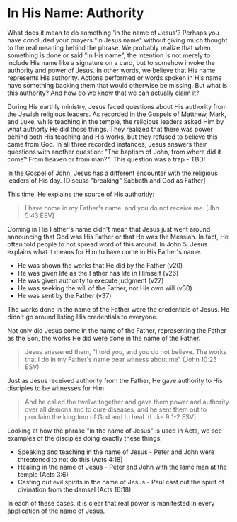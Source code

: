 In His Name: Authority
======================

What does it mean to do something 'in the name of Jesus'? Perhaps you have concluded your prayers "in Jesus name" without giving much thought to the real meaning behind the phrase. We probably realize that when something is done or said "in His name", the intention is not merely to include His name like a signature on a card, but to somehow invoke the authority and power of Jesus. In other words, we believe that His name represents His authority. Actions performed or words spoken in His name have something backing them that would otherwise be missing. But what is this authority? And how do we know that we can actually claim it?

During His earthly ministry, Jesus faced questions about His authority from the Jewish religious leaders. As recorded in the Gospels of Matthew, Mark, and Luke, while teaching in the temple, the religious leaders asked Him by what authorty He did those things. They realized that there was power behind both His teaching and His works, but they refused to believe this came from God. In all three recorded instances, Jesus answers their questions with another question: "The baptism of John, from where did it come? From heaven or from man?". This question was a trap - TBD!

In the Gospel of John, Jesus has a different encounter with the religious leaders of His day. 
[Discuss "breaking" Sabbath and God as Father]

This time, He explains the source of His authoritiy:

> I have come in my Father's name, and you do not receive me. [Jhn 5:43 ESV]

Coming in His Father's name didn't mean that Jesus just went around announcing that God was His Father or that He was the Messiah. In fact, He often told people to not spread word of this around. In John 5, Jesus explains what it means for Him to have come in His Father's name.

- He was shown the works that He did by the Father (v20)
- He was given life as the Father has life in Himself (v26)
- He was given authority to execute judgment (v27)
- He was seeking the will of the Father, not His own will (v30)
- He was sent by the Father (v37)

The works done in the name of the Father were the credentials of Jesus. He didn't go around listing His credentials to everyone. 


Not only did Jesus come in the name of the Father, representing the Father as the Son, the works He did were done in the name of the Father.

> Jesus answered them, "I told you, and you do not believe. The works that I do in my Father's name bear witness about me" (John 10:25 ESV)

Just as Jesus received authority from the Father, He gave authority to His disciples to be witnesses for Him

> And he called the twelve together and gave them power and authority over all demons and to cure diseases, and he sent them out to proclaim the kingdom of God and to heal. (Luke 9:1-2 ESV)

Looking at how the phrase "in the name of Jesus" is used in Acts, we see examples of the disciples doing exactly these things:

- Speaking and teaching in the name of Jesus - Peter and John were threatened to not do this (Acts 4:18)
- Healing in the name of Jesus - Peter and John with the lame man at the temple (Acts 3:6)
- Casting out evil spirits in the name of Jesus - Paul cast out the spirit of divination from the damsel (Acts 16:18)


In each of these cases, it is clear that real power is manifested in every application of the name of Jesus.
